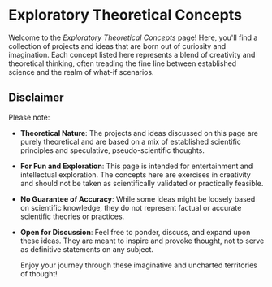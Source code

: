 # Exploratory Theoretical Concepts

Welcome to the _Exploratory Theoretical Concepts_ page! Here, you'll find a collection of projects and ideas that are born out of curiosity and imagination. Each concept listed here represents a blend of creativity and theoretical thinking, often treading the fine line between established science and the realm of what-if scenarios.

## Disclaimer

  Please note:

- **Theoretical Nature**: The projects and ideas discussed on this page are purely theoretical and are based on a mix of established scientific principles and speculative, pseudo-scientific thoughts.
- **For Fun and Exploration**: This page is intended for entertainment and intellectual exploration. The concepts here are exercises in creativity and should not be taken as scientifically validated or practically feasible.
- **No Guarantee of Accuracy**: While some ideas might be loosely based on scientific knowledge, they do not represent factual or accurate scientific theories or practices.
- **Open for Discussion**: Feel free to ponder, discuss, and expand upon these ideas. They are meant to inspire and provoke thought, not to serve as definitive statements on any subject.

  Enjoy your journey through these imaginative and uncharted territories of thought!
